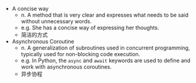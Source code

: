 - A concise way
    - n. A method that is very clear and expresses what needs to be said without unnecessary words.
    - e.g. She has a concise way of expressing her thoughts.
    - 简洁的方式
- Asynchronous Coroutine
    - n. A generalization of subroutines used in concurrent programming, typically used for non-blocking code execution.
    - e.g. In Python, the `async` and `await` keywords are used to define and work with asynchronous coroutines.
    - 异步协程
